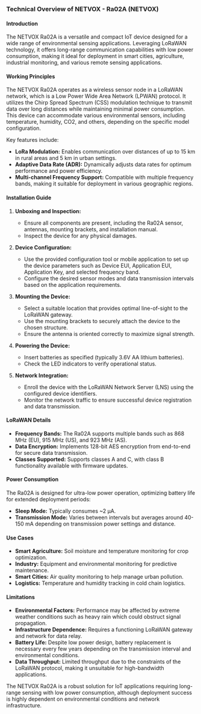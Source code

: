 ### Technical Overview of NETVOX - Ra02A (NETVOX)

#### Introduction
The NETVOX Ra02A is a versatile and compact IoT device designed for a wide range of environmental sensing applications. Leveraging LoRaWAN technology, it offers long-range communication capabilities with low power consumption, making it ideal for deployment in smart cities, agriculture, industrial monitoring, and various remote sensing applications.

#### Working Principles
The NETVOX Ra02A operates as a wireless sensor node in a LoRaWAN network, which is a Low Power Wide Area Network (LPWAN) protocol. It utilizes the Chirp Spread Spectrum (CSS) modulation technique to transmit data over long distances while maintaining minimal power consumption. This device can accommodate various environmental sensors, including temperature, humidity, CO2, and others, depending on the specific model configuration.

Key features include:
- **LoRa Modulation:** Enables communication over distances of up to 15 km in rural areas and 5 km in urban settings.
- **Adaptive Data Rate (ADR):** Dynamically adjusts data rates for optimum performance and power efficiency.
- **Multi-channel Frequency Support:** Compatible with multiple frequency bands, making it suitable for deployment in various geographic regions.

#### Installation Guide
1. **Unboxing and Inspection:**
   - Ensure all components are present, including the Ra02A sensor, antennas, mounting brackets, and installation manual.
   - Inspect the device for any physical damages.

2. **Device Configuration:**
   - Use the provided configuration tool or mobile application to set up the device parameters such as Device EUI, Application EUI, Application Key, and selected frequency band.
   - Configure the desired sensor modes and data transmission intervals based on the application requirements.

3. **Mounting the Device:**
   - Select a suitable location that provides optimal line-of-sight to the LoRaWAN gateway.
   - Use the mounting brackets to securely attach the device to the chosen structure.
   - Ensure the antenna is oriented correctly to maximize signal strength.

4. **Powering the Device:**
   - Insert batteries as specified (typically 3.6V AA lithium batteries).
   - Check the LED indicators to verify operational status.

5. **Network Integration:**
   - Enroll the device with the LoRaWAN Network Server (LNS) using the configured device identifiers.
   - Monitor the network traffic to ensure successful device registration and data transmission.

#### LoRaWAN Details
- **Frequency Bands:** The Ra02A supports multiple bands such as 868 MHz (EU), 915 MHz (US), and 923 MHz (AS).
- **Data Encryption:** Implements 128-bit AES encryption from end-to-end for secure data transmission.
- **Classes Supported:** Supports classes A and C, with class B functionality available with firmware updates.

#### Power Consumption
The Ra02A is designed for ultra-low power operation, optimizing battery life for extended deployment periods:
- **Sleep Mode:** Typically consumes ~2 µA.
- **Transmission Mode:** Varies between intervals but averages around 40-150 mA depending on transmission power settings and distance.

#### Use Cases
- **Smart Agriculture:** Soil moisture and temperature monitoring for crop optimization.
- **Industry:** Equipment and environmental monitoring for predictive maintenance.
- **Smart Cities:** Air quality monitoring to help manage urban pollution.
- **Logistics:** Temperature and humidity tracking in cold chain logistics.

#### Limitations
- **Environmental Factors:** Performance may be affected by extreme weather conditions such as heavy rain which could obstruct signal propagation.
- **Infrastructure Dependence:** Requires a functioning LoRaWAN gateway and network for data relay.
- **Battery Life:** Despite low power design, battery replacement is necessary every few years depending on the transmission interval and environmental conditions.
- **Data Throughput:** Limited throughput due to the constraints of the LoRaWAN protocol, making it unsuitable for high-bandwidth applications.

The NETVOX Ra02A is a robust solution for IoT applications requiring long-range sensing with low power consumption, although deployment success is highly dependent on environmental conditions and network infrastructure.